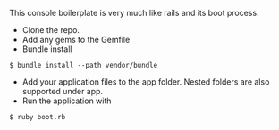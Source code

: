 This console boilerplate is very much like rails and its boot process.


* Clone the repo.
* Add any gems to the Gemfile
* Bundle install

```
$ bundle install --path vendor/bundle
```

* Add your application files to the app folder.  Nested folders are also supported under app.
* Run the application with

```
$ ruby boot.rb
```

